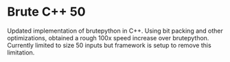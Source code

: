 # Brute C++ 50

Updated implementation of brutepython in C++. Using bit packing and other optimizations, obtained a rough 100x speed increase over brutepython. Currently limited to size 50 inputs but framework is setup to remove this limitation.